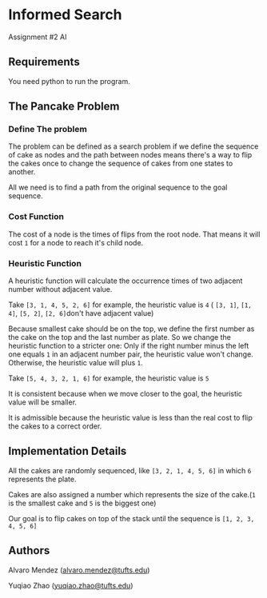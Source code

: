 # Informed Search
Assignment #2 AI

## Requirements
You need python to run the program. 

## The Pancake Problem
### Define The problem
The problem can be defined as a search problem if we define the sequence of cake as nodes 
and the path between nodes means there's a way to flip the cakes once to change the sequence of cakes from one states to another.

All we need is to find a path from the original sequence to the goal sequence.

### Cost Function
The cost of a node is the times of flips from the root node. That means it will cost `1` for a node to reach it's child node.

###  Heuristic Function
A heuristic function will calculate the occurrence times of two adjacent number without adjacent value.

Take `[3, 1, 4, 5, 2, 6]` for example, the heuristic value is `4` ( `[3, 1]`, `[1, 4]`, `[5, 2]`, `[2, 6]`don't have adjacent value)

Because smallest cake should be on the top, we define the first number as the cake on the top and the last number as plate. 
So we change the heuristic function to a stricter one: Only if the right number minus the left one equals `1` in an adjacent number pair, the heuristic value won't change. 
Otherwise, the heuristic value will plus `1`.

Take `[5, 4, 3, 2, 1, 6]` for example, the heuristic value is `5` 

It is consistent because when we move closer to the goal, the heuristic value will be smaller.

It is admissible because the heuristic value is less than the real cost to flip the cakes to a correct order.
###
## Implementation Details
All the cakes are randomly sequenced, like `[3, 2, 1, 4, 5, 6]` in which `6` represents the plate. 

Cakes are also assigned a number which represents the size of the cake.(`1` is the smallest cake and `5` is the biggest one)

Our goal is to flip cakes on top of the stack until the sequence is `[1, 2, 3, 4, 5, 6]`

## Authors

Alvaro Mendez ([alvaro.mendez@tufts.edu](mailto:alvaro.mendez@tufts.edu))

Yuqiao Zhao ([yuqiao.zhao@tufts.edu](mailto:yuqiao.zhao@tufts.edu))